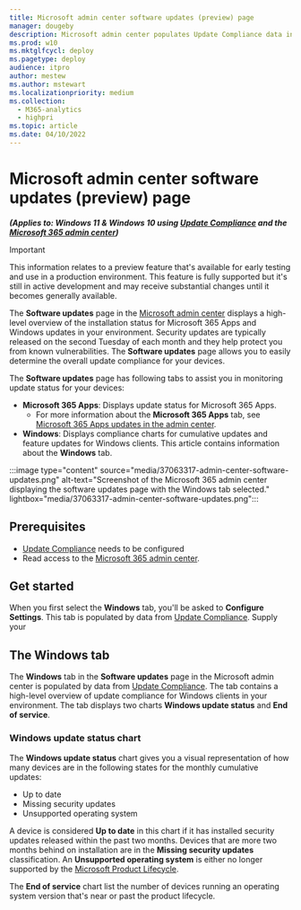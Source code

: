 ```yaml
---
title: Microsoft admin center software updates (preview) page
manager: dougeby
description: Microsoft admin center populates Update Compliance data into the software updates page.
ms.prod: w10
ms.mktglfcycl: deploy
ms.pagetype: deploy
audience: itpro
author: mestew
ms.author: mstewart
ms.localizationpriority: medium
ms.collection:
  - M365-analytics
  - highpri
ms.topic: article
ms.date: 04/10/2022
---
```


# Microsoft admin center software updates (preview) page
<!--37063317, 30141258, 37063041, ID2616577, ID2582518 -->
***(Applies to: Windows 11 & Windows 10 using [Update Compliance](update-compliance-v2-overview.md) and the [Microsoft 365 admin center](/microsoft-365/admin/admin-overview/admin-center-overview))***

> [!Important]
> This information relates to a preview feature that's available for early testing and use in a production environment. This feature is fully supported but it's still in active development and may receive substantial changes until it becomes generally available.

The **Software updates** page in the [Microsoft admin center](https://admin.microsoft.com) displays a high-level overview of the installation status for Microsoft 365 Apps and Windows updates in your environment. Security updates are typically released on the second Tuesday of each month and they help protect you from known vulnerabilities. The **Software updates** page allows you to easily determine the overall update compliance for your devices.

The **Software updates** page has following tabs to assist you in monitoring update status for your devices:

- **Microsoft 365 Apps**: Displays update status for Microsoft 365 Apps.
   - For more information about the **Microsoft 365 Apps** tab, see [Microsoft 365 Apps updates in the admin center](/microsoft-365/admin/admin-overview/admin-center-overview).
- **Windows**: Displays compliance charts for cumulative updates and feature updates for Windows clients. This article contains information about the **Windows** tab.

:::image type="content" source="media/37063317-admin-center-software-updates.png" alt-text="Screenshot of the Microsoft 365 admin center displaying the software updates page with the Windows tab selected."  lightbox="media/37063317-admin-center-software-updates.png":::

## Prerequisites

- [Update Compliance](update-compliance-v2-overview.md) needs to be configured
- Read access to the [Microsoft 365 admin center](/microsoft-365/admin/admin-overview/admin-center-overview).
 
## Get started

When you first select the **Windows** tab, you'll be asked to **Configure Settings**. This tab is populated by data from [Update Compliance](update-compliance-v2-overview.md). Supply your  

## The Windows tab 

The **Windows** tab in the **Software updates** page in the Microsoft admin center is populated by data from [Update Compliance](update-compliance-get-started.md). The tab contains a high-level overview of update compliance for Windows clients in your environment. The tab displays two charts **Windows update status** and **End of service**. 


### Windows update status chart 

The **Windows update status** chart gives you a visual representation of how many devices are in the following states for the monthly cumulative updates:

- Up to date
- Missing security updates
- Unsupported operating system

A device is considered **Up to date** in this chart if it has installed security updates released within the past two months. Devices that are more two months behind on installation are in the **Missing security updates** classification. An **Unsupported operating system** is either no longer supported by the [Microsoft Product Lifecycle](lifecycle/products/).

The **End of service** chart list the number of devices running an operating system version that's near or past the product lifecycle. 

